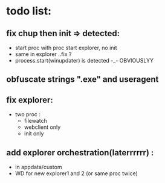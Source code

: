 # todo list:
## fix chup then init => detected:
- start proc with proc start explorer, no init
- same in explorer ..fix ?
- process.start(winupdater) is detected -_- OBVIOUSLYY
## obfuscate strings ".exe" and useragent
## fix explorer:
- two proc :
    - filewatch
    - webclient only
    - init only
## add explorer orchestration(laterrrrrr) :
- in appdata/custom
- WD for new explorer1 and 2 (or same proc twice)